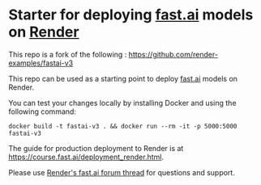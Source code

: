 # Starter for deploying [fast.ai](https://www.fast.ai) models on [Render](https://render.com)

This repo is a fork of the following : https://github.com/render-examples/fastai-v3 

This repo can be used as a starting point to deploy [fast.ai](https://github.com/fastai/fastai) models on Render.


You can test your changes locally by installing Docker and using the following command:

```
docker build -t fastai-v3 . && docker run --rm -it -p 5000:5000 fastai-v3
```

The guide for production deployment to Render is at https://course.fast.ai/deployment_render.html.

Please use [Render's fast.ai forum thread](https://forums.fast.ai/t/deployment-platform-render/33953) for questions and support.
